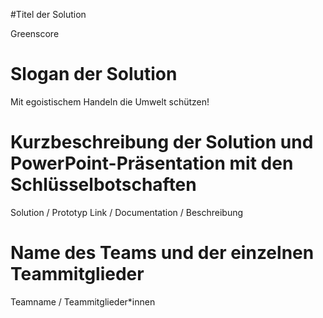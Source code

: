 #Titel der Solution

Greenscore

# Slogan der Solution

Mit egoistischem Handeln die Umwelt schützen!

# Kurzbeschreibung der Solution und PowerPoint-Präsentation mit den Schlüsselbotschaften

Solution / Prototyp Link / Documentation / Beschreibung

# Name des Teams und der einzelnen Teammitglieder

Teamname / Teammitglieder*innen
